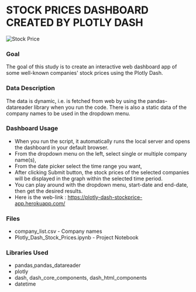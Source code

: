 # STOCK PRICES DASHBOARD CREATED BY PLOTLY DASH

![Stock Price](https://github.com/hhsmobileapps/plotlydash_stock_prices/blob/master/snapshot.jpg)

### Goal
The goal of this study is to create an interactive web dashboard app of some well-known companies' stock prices using the Plotly Dash.

### Data Description
The data is dynamic, i.e. is fetched from web by using the pandas-datareader library when you run the code.
There is also a static data of the company names to be used in the dropdown menu.

### Dashboard Usage
* When you run the script, it automatically runs the local server and opens the dashboard in your default browser.
* From the dropdown menu on the left, select single or multiple company name(s),
* From the date picker select the time range you want,
* After clicking Submit button, the stock prices of the selected companies will be displayed in the graph within the selected time period.
* You can play around with the dropdown menu, start-date and end-date, then get the desired results.
* Here is the web-link : https://plotly-dash-stockprice-app.herokuapp.com/

### Files
* company_list.csv - Company names
* Plotly_Dash_Stock_Prices.ipynb - Project Notebook

### Libraries Used
* pandas,pandas_datareader
* plotly
* dash, dash_core_components, dash_html_components
* datetime
